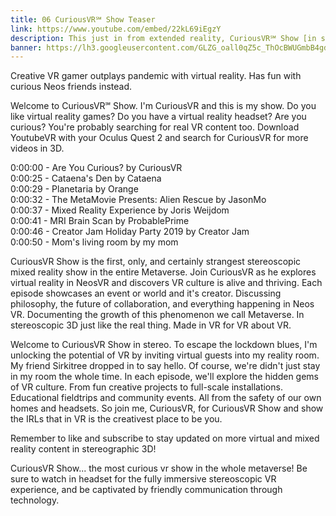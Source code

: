 ```yaml
---
title: 06 CuriousVR℠ Show Teaser
link: https://www.youtube.com/embed/22kL69iEgzY
description: This just in from extended reality, CuriousVR℠ Show [in stereo] is alive!
banner: https://lh3.googleusercontent.com/GLZG_oall0qZ5c_ThOcBWUGmbB4gdHZFhIZ_mCxk3WIW7LzWswCUI2eAolxAcX8AizqeUFw8SjmLtGKvkDJJJ52X_iJhha-MvGyJcahOc-FfKdtDSvk-B_rAZOdXSlAmbtGHtM-04A=w2400
---
```

Creative VR gamer outplays pandemic with virtual reality. Has fun with curious Neos friends instead.

Welcome to CuriousVR℠ Show. I'm CuriousVR and this is my show. Do you like virtual reality games? Do you have a virtual reality headset? Are you curious? You're probably searching for real VR content too. Download YoutubeVR with your Oculus Quest 2 and search for CuriousVR for more videos in 3D.

0:00:00 - Are You Curious? by CuriousVR\
0:00:25 - Cataena's Den by Cataena\
0:00:29 - Planetaria by Orange\
0:00:32 - The MetaMovie Presents: Alien Rescue by JasonMo\
0:00:37 - Mixed Reality Experience by Joris Weijdom\
0:00:41 - MRI Brain Scan by ProbablePrime\
0:00:46 - Creator Jam Holiday Party 2019 by Creator Jam\
0:00:50 - Mom's living room by my mom

CuriousVR Show is the first, only, and certainly strangest stereoscopic mixed reality show in the entire Metaverse. Join CuriousVR as he explores virtual reality in NeosVR and discovers VR culture is alive and thriving. Each episode showcases an event or world and it's creator. Discussing philosophy, the future of collaboration, and everything happening in Neos VR. Documenting the growth of this phenomenon we call Metaverse. In stereoscopic 3D just like the real thing. Made in VR for VR about VR.

Welcome to CuriousVR Show in stereo. To escape the lockdown blues, I'm unlocking the potential of VR by inviting virtual guests into my reality room. My friend Sirkitree dropped in to say hello. Of course, we're didn't just stay in my room the whole time. In each episode, we'll explore the hidden gems of VR culture. From fun creative projects to full-scale installations. Educational fieldtrips and community events. All from the safety of our own homes and headsets. So join me, CuriousVR, for CuriousVR Show and show the IRLs that in VR is the creativest place to be you.

Remember to like and subscribe to stay updated on more virtual and mixed reality content in stereographic 3D!

CuriousVR Show... the most curious vr show in the whole metaverse!
Be sure to watch in headset for the fully immersive stereoscopic VR experience, and be captivated by friendly communication through technology.